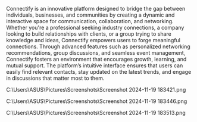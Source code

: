 Connectify is an innovative platform designed to bridge the gap between individuals, businesses, and communities by creating a dynamic and interactive space for communication, collaboration, and networking. Whether you're a professional seeking industry connections, a company looking to build relationships with clients, or a group trying to share knowledge and ideas, Connectify empowers users to forge meaningful connections. Through advanced features such as personalized networking recommendations, group discussions, and seamless event management, Connectify fosters an environment that encourages growth, learning, and mutual support. The platform’s intuitive interface ensures that users can easily find relevant contacts, stay updated on the latest trends, and engage in discussions that matter most to them.


C:\Users\ASUS\Pictures\Screenshots\Screenshot 2024-11-19 183421.png

C:\Users\ASUS\Pictures\Screenshots\Screenshot 2024-11-19 183446.png

C:\Users\ASUS\Pictures\Screenshots\Screenshot 2024-11-19 183513.png
